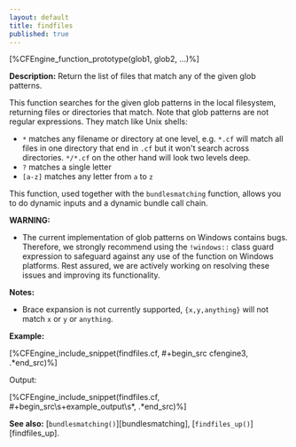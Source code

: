 ```yaml
---
layout: default
title: findfiles
published: true
---
```


[%CFEngine_function_prototype(glob1, glob2, ...)%]

**Description:** Return the list of files that match any of the given glob patterns.

This function searches for the given glob patterns in the local
filesystem, returning files or directories that match.  Note that glob
patterns are not regular expressions.  They match like Unix shells:

* `*` matches any filename or directory at one level, e.g. `*.cf` will
match all files in one directory that end in `.cf` but it won't search
across directories.  `*/*.cf` on the other hand will look two levels
deep.
* `?` matches a single letter
* `[a-z]` matches any letter from `a` to `z`

This function, used together with the `bundlesmatching` function,
allows you to do dynamic inputs and a dynamic bundle call chain.

**WARNING:**
- The current implementation of glob patterns on Windows contains bugs.
  Therefore, we strongly recommend using the `!windows::` class guard
  expression to safeguard against any use of the function on Windows platforms.
  Rest assured, we are actively working on resolving these issues and improving
  its functionality.

**Notes:**

- Brace expansion is not currently supported, `{x,y,anything}` will not match `x` or `y` or `anything`.

**Example:**


[%CFEngine_include_snippet(findfiles.cf, #\+begin_src cfengine3, .*end_src)%]

Output:

[%CFEngine_include_snippet(findfiles.cf, #\+begin_src\s+example_output\s*, .*end_src)%]

**See also:** [`bundlesmatching()`][bundlesmatching], [`findfiles_up()`][findfiles_up].
